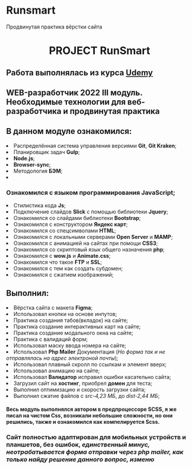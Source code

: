 # Runsmart
Продвинутая практика вёрстки сайта
<h1 align="center">PROJECT RunSmart <br>
  <h2> Работа выполнялась из курса <a href="https://www.udemy.com/course/webdeveloper/"> Udemy </a> <h2> 
    WEB-разработчик 2022
III модуль. Необходимые технологии для веб-разработчика и продвинутая практика
    <h2> В данном модуле ознакомился: </h2>
    <li>Распределённая система управления версиями <b>Git</b>, <b>Git Kraken</b>;</li>
    <li>Планировщик задач <b>Gulp</b>;</li>
    <li><b>Node.js</b>;</li>
    <li><b>Browser-sync</b>;</li>
    <li>Методология <b>БЭМ</b>;</li>
    <li><h3>Ознакомился с языком программирования JavaScript;</h3></li>
    <li>Стилистика кода <b>Js</b>;</li>
    <li>Подключение слайдов <b>Slick</b> с помощью библиотеки <b>Jquery</b>; </li>
    <li>Ознакомился со слайдами библиотеки <b>Bootstrap</b>;</li>
    <li>Ознакомился с конструктором <b>Яндекс карт</b>;</li>
    <li>Ознакомился со спецсимволами <b>HTML</b>;</li>
    <li>Ознакомился с локальными серверами <b>Open Server</b> и <b>MАMP</b>;</li>
    <li>Ознакомился с анимацией на сайтах при помощи <b>CSS3</b>;</li>
    <li>Ознакомился со скриптовый язык общего назначения <b>php</b>;</li>
    <li>Ознакомился с <b>wow.js</b> и <b>Animate.css</b>;</li>
    <li>Ознакомился что такое <b>FTP</b> и <b>SSL</b>;</li>
    <li>Ознакомился с тем как создать субдомен;</li>
    <li>Ознакомился с сжатием изображений;</li>
    <h2> Выполнил: </h2>
    <li>Вёрстка сайта с макета <b>Figma</b>;</li>
    <li>Использовал кнопки на основе инпутов;</li>
    <li>Практика создания табов(вкладок) на сайте;</li>
    <li>Практика создание интерактивных карт на сайте;</li>
    <li>Практика создание модального окна на сайте;</li>
    <li>Практика с валидаций форм;</li>
    <li>Использовал маску ввода номера на сайте;</li>
    <li>Использовал <b>Php Mailer</b> Документация (<i>Но форма так и не отправлялась на адрес электроной почты</i>);</li>
    <li>Использовал плавный скролл по ссылкам и элемент вверх;</li>
    <li>Использовал анимацию на сайте;</li>
    <li>Использовал <b>Валидатор</b> исправил ошибки касательно сайта;</li>
    <li>Загрузил сайт на <b>хостинг</b>, приобрел <b>домен</b> для теста;</li>
    <li>Выполнил оптимизацию и скорость загрузки сайта;</li>
    <li>Выполнил сжатие файлов c <i>src-4,23 МБ</i>, до <i>dist-2,44 МБ</i>;</li>
    <h4>Весь модуль выполнялся <b>автором</b> в предпроцессоре <b>SCSS</b>, я же писал на чистом <b>Css</b>, возникали небольшие сложности, но они решились, также и ознакомился как компелируется <b>Scss</b>.</h4>
    <h3>Сайт полностью адаптирован для мобильных устройств и планшетов, без ошибок, <i>единственный минус, неотрабатывается форма отправки через php mailer, как только найду решение данного вопрос, изменю</i></h3>
